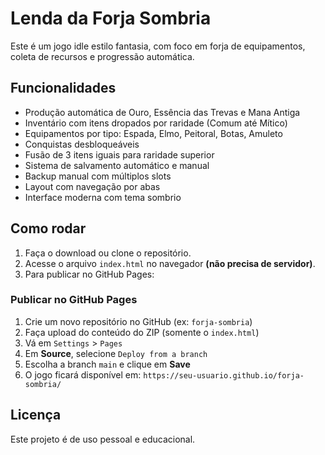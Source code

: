 # Lenda da Forja Sombria

Este é um jogo idle estilo fantasia, com foco em forja de equipamentos, coleta de recursos e progressão automática.

## Funcionalidades

- Produção automática de Ouro, Essência das Trevas e Mana Antiga
- Inventário com itens dropados por raridade (Comum até Mítico)
- Equipamentos por tipo: Espada, Elmo, Peitoral, Botas, Amuleto
- Conquistas desbloqueáveis
- Fusão de 3 itens iguais para raridade superior
- Sistema de salvamento automático e manual
- Backup manual com múltiplos slots
- Layout com navegação por abas
- Interface moderna com tema sombrio

## Como rodar

1. Faça o download ou clone o repositório.
2. Acesse o arquivo `index.html` no navegador **(não precisa de servidor)**.
3. Para publicar no GitHub Pages:

### Publicar no GitHub Pages

1. Crie um novo repositório no GitHub (ex: `forja-sombria`)
2. Faça upload do conteúdo do ZIP (somente o `index.html`)
3. Vá em `Settings` > `Pages`
4. Em **Source**, selecione `Deploy from a branch`
5. Escolha a branch `main` e clique em **Save**
6. O jogo ficará disponível em: `https://seu-usuario.github.io/forja-sombria/`

## Licença

Este projeto é de uso pessoal e educacional.
